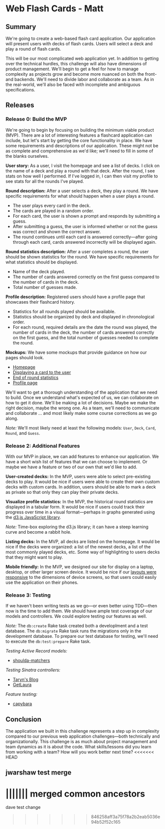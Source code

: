 # Web Flash Cards - Matt

## Summary
We're going to create a web-based flash card application.  Our application will present users with decks of flash cards.  Users will select a deck and play a round of flash cards.

This will be our most complicated web application yet.  In addition to getting over the technical hurdles, this challenge will also have dimensions of product management.  We'll begin to get a feel for how to manage complexity as projects grow and become more nuanced on both the front- and backends. We'll need to divide labor and collaborate as a team.  As in the real-world, we'll also be faced with incomplete and ambiguous specifications.


## Releases
### Release 0: Build the MVP
We're going to begin by focusing on building the minimum viable product (MVP).  There are a lot of interesting features a flashcard application can include, but let's start by getting the core functionality in place.  We have some requirements and descriptions of our application.  These might not be as complete and comprehensive as we'd like; we'll need to fill in some of the blanks ourselves.

**User story:**  As a user, I visit the homepage and see a list of decks.  I click on the name of a deck and play a round with that deck.  After the round, I see stats on how well I performed.  If I've logged in, I can then visit my profile to see stats for all the rounds I've played.

**Round description:**  After a user selects a deck, they play a round.  We have specific requirements for what should happen when a user plays a  round.

- The user plays every card in the deck.
- The cards are played in a random order.
- For each card, the user is shown a prompt and responds by submitting a guess.
- After submitting a guess, the user is informed whether or not the guess was correct and shown the correct answer.
- The round continues until each card is answered correctly—after going through each card, cards answered incorrectly will be displayed again.

**Round statistics description:**  After a user completes a round, the user should be shown statistics for the round.  We have specific requirements for what statistics should be displayed.

- Name of the deck played.
- The number of cards answered correctly on the first guess compared to the number of cards in the deck.
- Total number of guesses made.

**Profile description:**  Registered users should have a profile page that showcases their flashcard history.

- Statistics for all rounds played should be available.
- Statistics should be organized by deck and displayed in chronological order.
- For each round, required details are the date the round was played, the number of cards in the deck, the number of cards answered correctly on the first guess, and the total number of guesses needed to complete the round.

**Mockups:**  We have some mockups that provide guidance on how our pages should look.

- [Homepage](mockups/homepage.png)
- [Displaying a card to the user](mockups/display-a-card.png)
- [End of round statistics](mockups/round-statistics.png)
- [Profile page](mockups/profile.png)

We'll want to get a thorough understanding of the application that we need to build.  Once we understand what's expected of us, we can collaborate on how to get it done.  We'll be making a lot of decisions.  Maybe we make the right decision, maybe the wrong one.  As a team, we'll need to communicate and collaborate ... and most likely make some course corrections as we go along.

*Note:*  We'll most likely need at least the following models: `User`, `Deck`, `Card`, `Round`, and `Guess`.


### Release 2: Additional Features
With our MVP in place, we can add features to enhance our application.  We have a short wish list of features that we can choose to implement.  Or maybe we have a feature or two of our own that we'd like to add.

**User-created decks:**  In the MVP, users were able to select pre-existing decks to play.  It would be nice if users were able to create their own custom decks with custom cards.  In addition, users should be able to mark a deck as private so that only they can play their private decks.

**Visualize profile statistics:**  In the MVP, the historical round statistics are displayed in a tabular form.  It would be nice if users could track their progress over time in a visual format—perhaps in graphs generated using the [d3.js JavaScript library](http://d3js.org/).

*Note:* Time-box exploring the d3.js library; it can have a steep learning curve and become a rabbit hole.

**Listing decks:**  In the MVP, all decks are listed on the homepage.  It would be nice if the decks were organized: a list of the newest decks, a list of the most commonly played decks, etc.  Some way of highlighting to users decks that they might want to play.

**Mobile friendly:**  In the MVP, we designed our site for display on a laptop, desktop, or other larger screen device.  It would be nice if our [layouts were responsive](http://learn.shayhowe.com/advanced-html-css/responsive-web-design/) to the dimensions of device screens, so that users could easily use the application on their phones.


### Release 3: Testing
If we haven't been writing tests as we go—or even better using TDD—then now is the time to add them.  We should have ample test coverage of our models and controllers.  We could explore testing our features as well.

*Note:*  The `db:create` Rake task created both a developlment and a test database.  The `db:migrate` Rake task runs the migrations only in the development database.  To prepare our test database for testing, we'll need to execute the `db:test:prepare` Rake task.

*Testing Active Record models:*
- [shoulda-matchers](https://github.com/thoughtbot/shoulda-matchers)

*Testing Sinatra controllers:*
- [Taryn's Blog](http://tarynsauer.tumblr.com/post/72337538488/using-rspec-to-test-sinatra-controller)
- [GetLaura](http://www.getlaura.com/how-to-test-a-sinatra-app-with-rspec/)

*Feature testing:*
- [capybara](https://github.com/jnicklas/capybara)


## Conclusion
The application we built in this challenge represents a step up in complexity compared to our previous web application challenges—both technically and organizationally.  This challenge is as much about project management and team dynamics as it is about the code.  What skills/lessons did you learn from working with a team?  How will you work better next time?
<<<<<<< HEAD

## jwarshaw test merge
||||||| merged common ancestors
=======

dave test change
>>>>>>> 846258aff3a75f78a2b2eab5036e94b52f52c165
